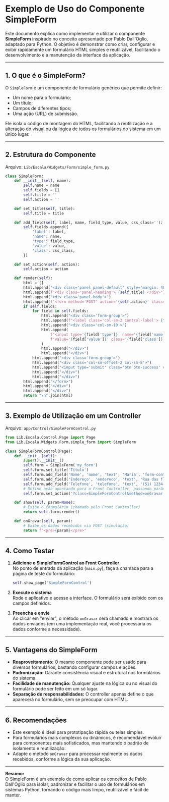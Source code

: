 # Exemplo de Uso do Componente SimpleForm

Este documento explica como implementar e utilizar o componente **SimpleForm** inspirado no conceito apresentado por Pablo Dall'Oglio, adaptado para Python. O objetivo é demonstrar como criar, configurar e exibir rapidamente um formulário HTML simples e reutilizável, facilitando o desenvolvimento e a manutenção da interface da aplicação.

---

## 1. O que é o SimpleForm?

O `SimpleForm` é um componente de formulário genérico que permite definir:
- Um nome para o formulário;
- Um título;
- Campos de diferentes tipos;
- Uma ação (URL) de submissão.

Ele isola o código de montagem do HTML, facilitando a reutilização e a alteração do visual ou da lógica de todos os formulários do sistema em um único lugar.

---

## 2. Estrutura do Componente

Arquivo: `Lib/Escala/Widgets/Form/simple_form.py`

```python
class SimpleForm:
    def __init__(self, name):
        self.name = name
        self.fields = []
        self.title = ''
        self.action = ''

    def set_title(self, title):
        self.title = title

    def add_field(self, label, name, field_type, value, css_class=''):
        self.fields.append({
            'label': label,
            'name': name,
            'type': field_type,
            'value': value,
            'class': css_class,
        })

    def set_action(self, action):
        self.action = action

    def render(self):
        html = []
        html.append("<div class='panel panel-default' style='margin: 40px;'>")
        html.append(f"<div class='panel-heading'> {self.title} </div>")
        html.append("<div class='panel-body'>")
        html.append(f"<form method='POST' action='{self.action}' class='form-horizontal'>")
        if self.fields:
            for field in self.fields:
                html.append("<div class='form-group'>")
                html.append(f"<label class='col-sm-2 control-label'> {field['label']} </label>")
                html.append("<div class='col-sm-10'>")
                html.append(
                    f"<input type='{field['type']}' name='{field['name']}' "
                    f"value='{field['value']}' class='{field['class']}'>"
                )
                html.append("</div>")
                html.append("</div>")
            html.append("<div class='form-group'>")
            html.append("<div class='col-sm-offset-2 col-sm-8'>")
            html.append("<input type='submit' class='btn btn-success' value='enviar'>")
            html.append("</div>")
            html.append("</div>")
        html.append("</form>")
        html.append("</div>")
        html.append("</div>")
        return "\n".join(html)
```

---

## 3. Exemplo de Utilização em um Controller

Arquivo: `app/Control/SimpleFormControl.py`

```python
from Lib.Escala.Control.Page import Page
from Lib.Escala.Widgets.Form.simple_form import SimpleForm

class SimpleFormControl(Page):
    def __init__(self):
        super().__init__()
        self.form = SimpleForm('my_form')
        self.form.set_title('Título')
        self.form.add_field('Nome', 'nome', 'text', 'Maria', 'form-control')
        self.form.add_field('Endereço', 'endereco', 'text', 'Rua das flores', 'form-control')
        self.form.add_field('Telefone', 'telefone', 'text', '(51) 1234-5678', 'form-control')
        # Define ação apontando para o Front Controller, passando parâmetros da classe e método
        self.form.set_action('?class=SimpleFormControl&method=onGravar')

    def show(self, param=None):
        # Exibe o formulário (chamado pelo Front Controller)
        return self.form.render()

    def onGravar(self, param):
        # Exibe os dados recebidos via POST (simulação)
        return f"<pre>{param}</pre>"
```

---

## 4. Como Testar

1. **Adicione o SimpleFormControl ao Front Controller**  
   No ponto de entrada da aplicação (`main.py`), faça a chamada para a página de teste do formulário:
   ```python
   self.show_page('SimpleFormControl')
   ```

2. **Execute o sistema**  
   Rode o aplicativo e acesse a interface. O formulário será exibido com os campos definidos.

3. **Preencha e envie**  
   Ao clicar em "enviar", o método `onGravar` será chamado e mostrará os dados enviados (em uma implementação real, você processaria os dados conforme a necessidade).

---

## 5. Vantagens do SimpleForm

- **Reaproveitamento:** O mesmo componente pode ser usado para diversos formulários, bastando configurar campos e ações.
- **Padronização:** Garante consistência visual e estrutural nos formulários do sistema.
- **Facilidade de manutenção:** Qualquer ajuste na lógica ou no visual do formulário pode ser feito em um só lugar.
- **Separação de responsabilidades:** O controller apenas define o que aparecerá no formulário, sem se preocupar com HTML.

---

## 6. Recomendações

- Este exemplo é ideal para prototipação rápida ou telas simples.
- Para formulários mais complexos ou dinâmicos, é recomendável evoluir para componentes mais sofisticados, mas mantendo o padrão de isolamento e reutilização.
- Adapte o método `onGravar` para processar realmente os dados recebidos, conforme a lógica da sua aplicação.

---

**Resumo:**  
O SimpleForm é um exemplo de como aplicar os conceitos de Pablo Dall'Oglio para isolar, padronizar e facilitar o uso de formulários em sistemas Python, tornando o código mais limpo, reutilizável e fácil de manter.